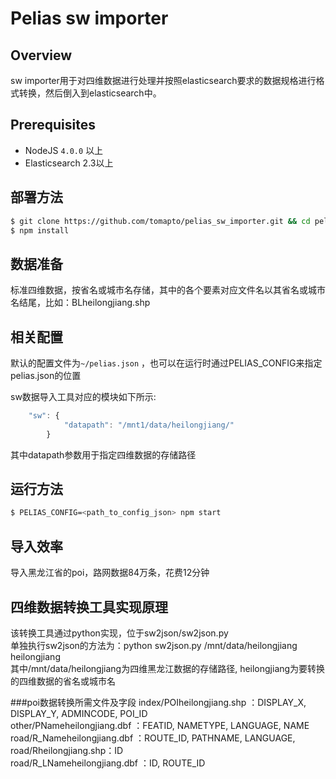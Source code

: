 

# Pelias sw importer


## Overview

sw importer用于对四维数据进行处理并按照elasticsearch要求的数据规格进行格式转换，然后倒入到elasticsearch中。

## Prerequisites

* NodeJS `4.0.0` 以上
* Elasticsearch 2.3以上

## 部署方法


```bash
$ git clone https://github.com/tomapto/pelias_sw_importer.git && cd pelias_sw_importer;
$ npm install
```

## 数据准备

标准四维数据，按省名或城市名存储，其中的各个要素对应文件名以其省名或城市名结尾，比如：BLheilongjiang.shp

## 相关配置

默认的配置文件为`~/pelias.json` ，也可以在运行时通过PELIAS_CONFIG来指定pelias.json的位置

sw数据导入工具对应的模块如下所示:

```javascript
    "sw": {
            "datapath": "/mnt1/data/heilongjiang/"
        }
```
其中datapath参数用于指定四维数据的存储路径

## 运行方法


```bash
$ PELIAS_CONFIG=<path_to_config_json> npm start
```

## 导入效率

导入黑龙江省的poi，路网数据84万条，花费12分钟

## 四维数据转换工具实现原理
该转换工具通过python实现，位于sw2json/sw2json.py<br>
单独执行sw2json的方法为：python sw2json.py /mnt/data/heilongjiang heilongjiang<br>
其中/mnt/data/heilongjiang为四维黑龙江数据的存储路径, heilongjiang为要转换的四维数据的省名或城市名<br>

###poi数据转换所需文件及字段
index/POIheilongjiang.shp ：DISPLAY_X, DISPLAY_Y, ADMINCODE, POI_ID<br>
other/PNameheilongjiang.dbf ：FEATID, NAMETYPE, LANGUAGE, NAME<br>
road/R_Nameheilongjiang.dbf ：ROUTE_ID, PATHNAME, LANGUAGE, <br>
road/Rheilongjiang.shp：ID<br>
road/R_LNameheilongjiang.dbf ：ID, ROUTE_ID<br>

